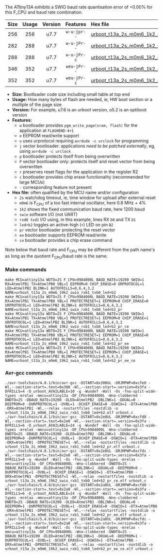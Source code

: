 The ATtiny13A exhibits a SWIO baud rate quantisation error of +0.00% for this F_CPU and baud rate combination.

|Size|Usage|Version|Features|Hex file|
|:-:|:-:|:-:|:-:|:--|
|256|256|u7.7|`w-u-jpr--`|[urboot_t13a_2s_m0m6_1k2_swio_rxb1_txb0_led+b2.hex](https://raw.githubusercontent.com/stefanrueger/urboot.hex/main/mcus/attiny13a/watchdog_2_s/internal_oscillator+4%/+0m600000_hz/+++1k2_baud/swio_rxb1_txb0/led+b2/urboot_t13a_2s_m0m6_1k2_swio_rxb1_txb0_led+b2.hex)|
|282|288|u7.7|`w-u-jPr--`|[urboot_t13a_2s_m0m6_1k2_swio_rxb1_txb0_led+b2_pr.hex](https://raw.githubusercontent.com/stefanrueger/urboot.hex/main/mcus/attiny13a/watchdog_2_s/internal_oscillator+4%/+0m600000_hz/+++1k2_baud/swio_rxb1_txb0/led+b2/urboot_t13a_2s_m0m6_1k2_swio_rxb1_txb0_led+b2_pr.hex)|
|288|288|u7.7|`w-u-jPr-c`|[urboot_t13a_2s_m0m6_1k2_swio_rxb1_txb0_led+b2_pr_ce.hex](https://raw.githubusercontent.com/stefanrueger/urboot.hex/main/mcus/attiny13a/watchdog_2_s/internal_oscillator+4%/+0m600000_hz/+++1k2_baud/swio_rxb1_txb0/led+b2/urboot_t13a_2s_m0m6_1k2_swio_rxb1_txb0_led+b2_pr_ce.hex)|
|346|352|u7.7|`weu-jPr--`|[urboot_t13a_2s_m0m6_1k2_swio_rxb1_txb0_led+b2_pr_ee.hex](https://raw.githubusercontent.com/stefanrueger/urboot.hex/main/mcus/attiny13a/watchdog_2_s/internal_oscillator+4%/+0m600000_hz/+++1k2_baud/swio_rxb1_txb0/led+b2/urboot_t13a_2s_m0m6_1k2_swio_rxb1_txb0_led+b2_pr_ee.hex)|
|352|352|u7.7|`weu-jPr-c`|[urboot_t13a_2s_m0m6_1k2_swio_rxb1_txb0_led+b2_pr_ee_ce.hex](https://raw.githubusercontent.com/stefanrueger/urboot.hex/main/mcus/attiny13a/watchdog_2_s/internal_oscillator+4%/+0m600000_hz/+++1k2_baud/swio_rxb1_txb0/led+b2/urboot_t13a_2s_m0m6_1k2_swio_rxb1_txb0_led+b2_pr_ee_ce.hex)|

- **Size:** Bootloader code size including small table at top end
- **Usage:** How many bytes of flash are needed, ie, HW boot section or a multiple of the page size
- **Version:** For example, u7.6 is an urboot version, o5.2 is an optiboot version
- **Features:**
  + `w` bootloader provides `pgm_write_page(sram, flash)` for the application at `FLASHEND-4+1`
  + `e` EEPROM read/write support
  + `u` uses urprotocol requiring `avrdude -c urclock` for programming
  + `j` vector bootloader: applications *need to be patched externally*, eg, using `avrdude -c urclock`
  + `p` bootloader protects itself from being overwritten
  + `P` vector bootloader only: protects itself and reset vector from being overwritten
  + `r` preserves reset flags for the application in the register R2
  + `c` bootloader provides chip erase functionality (recommended for large MCUs)
  + `-` corresponding feature not present
- **Hex file:** often qualified by the MCU name and/or configuration
  + `2s` watchdog timeout, ie, time window for upload after external reset
  + `m0m6` is F<sub>CPU</sub> of a too fast internal oscillator, here 0.6 MHz + 4%
  + `1k2` shows the fixed communication baud rate, here 1200 baud
  + `swio` software I/O (not UART)
  + `rxd0 txd1` I/O using, in this example, lines RX `D0` and TX `D1`
  + `led+b2` toggles an active-high (`+`) LED on pin `B2`
  + `pr` vector bootloader protecting the reset vector
  + `ee` bootloader supports EEPROM read/write
  + `ce` bootloader provides a chip erase command


Note below that baud rate and F<sub>CPU</sub> may be different from the path name's as long as the quotient F<sub>CPU</sub>/baud rate is the same.

### Make commands
```
make MCU=attiny13a WDTO=2S F_CPU=9984000L BAUD_RATE=19200 SWIO=1 RX=AtmelPB1 TX=AtmelPB0 VBL=1 EEPROM=0 CHIP_ERASE=0 URPROTOCOL=1 LED=AtmelPB2 BLINK=1 AUTOFRILLS=0,6,4,3,2 NAME=urboot_t13a_2s_m9m6_19k2_swio_rxb1_txb0_led+b2
make MCU=attiny13a WDTO=2S F_CPU=9984000L BAUD_RATE=19200 SWIO=1 RX=AtmelPB1 TX=AtmelPB0 VBL=1 PROTECTRESET=1 EEPROM=0 CHIP_ERASE=0 URPROTOCOL=1 LED=AtmelPB2 BLINK=1 AUTOFRILLS=0,6,4,3,2 NAME=urboot_t13a_2s_m9m6_19k2_swio_rxb1_txb0_led+b2_pr
make MCU=attiny13a WDTO=2S F_CPU=9984000L BAUD_RATE=19200 SWIO=1 RX=AtmelPB1 TX=AtmelPB0 VBL=1 PROTECTRESET=1 EEPROM=0 CHIP_ERASE=1 URPROTOCOL=1 LED=AtmelPB2 BLINK=1 AUTOFRILLS=0,6,4,3,2 NAME=urboot_t13a_2s_m9m6_19k2_swio_rxb1_txb0_led+b2_pr_ce
make MCU=attiny13a WDTO=2S F_CPU=9984000L BAUD_RATE=19200 SWIO=1 RX=AtmelPB1 TX=AtmelPB0 VBL=1 PROTECTRESET=1 EEPROM=1 CHIP_ERASE=0 URPROTOCOL=1 LED=AtmelPB2 BLINK=1 AUTOFRILLS=0,6,4,3,2 NAME=urboot_t13a_2s_m9m6_19k2_swio_rxb1_txb0_led+b2_pr_ee
make MCU=attiny13a WDTO=2S F_CPU=9984000L BAUD_RATE=19200 SWIO=1 RX=AtmelPB1 TX=AtmelPB0 VBL=1 PROTECTRESET=1 EEPROM=1 CHIP_ERASE=1 URPROTOCOL=1 LED=AtmelPB2 BLINK=1 AUTOFRILLS=0,6,4,3,2 NAME=urboot_t13a_2s_m9m6_19k2_swio_rxb1_txb0_led+b2_pr_ee_ce
```

### Avr-gcc commands
```
./avr-toolchain/4.8.1/bin/avr-gcc -DSTART=0x300UL -DRJMPWP=0xcfe0 -Wl,--section-start=.text=0x300 -Wl,--section-start=.version=0x3fa -DFRILLS=4 -D_urboot_AVAILABLE=10 -g -Wundef -Wall -Os -fno-split-wide-types -mrelax -mmcu=attiny13a -DF_CPU=9984000L -Wno-clobbered -DWDTO=2S -DBAUD_RATE=19200 -DLED=AtmelPB2 -DBLINK=1 -DDUAL=0 -DEEPROM=0 -DURPROTOCOL=1 -DVBL=1 -DCHIP_ERASE=0 -DSWIO=1 -DTX=AtmelPB0 -DRX=AtmelPB1 -Wl,--relax -nostartfiles -nostdlib -o urboot_t13a_2s_m9m6_19k2_swio_rxb1_txb0_led+b2.elf urboot.c
./avr-toolchain/4.8.1/bin/avr-gcc -DSTART=0x2e0UL -DRJMPWP=0xcfd0 -Wl,--section-start=.text=0x2e0 -Wl,--section-start=.version=0x3fa -DFRILLS=6 -D_urboot_AVAILABLE=24 -g -Wundef -Wall -Os -fno-split-wide-types -mrelax -mmcu=attiny13a -DF_CPU=9984000L -Wno-clobbered -DWDTO=2S -DBAUD_RATE=19200 -DLED=AtmelPB2 -DBLINK=1 -DDUAL=0 -DEEPROM=0 -DURPROTOCOL=1 -DVBL=1 -DCHIP_ERASE=0 -DSWIO=1 -DTX=AtmelPB0 -DRX=AtmelPB1 -DPROTECTRESET=1 -Wl,--relax -nostartfiles -nostdlib -o urboot_t13a_2s_m9m6_19k2_swio_rxb1_txb0_led+b2_pr.elf urboot.c
./avr-toolchain/4.8.1/bin/avr-gcc -DSTART=0x2e0UL -DRJMPWP=0xcfdc -Wl,--section-start=.text=0x2e0 -Wl,--section-start=.version=0x3fa -DFRILLS=0 -g -Wundef -Wall -Os -fno-split-wide-types -mrelax -mmcu=attiny13a -DF_CPU=9984000L -Wno-clobbered -DWDTO=2S -DBAUD_RATE=19200 -DLED=AtmelPB2 -DBLINK=1 -DDUAL=0 -DEEPROM=0 -DURPROTOCOL=1 -DVBL=1 -DCHIP_ERASE=1 -DSWIO=1 -DTX=AtmelPB0 -DRX=AtmelPB1 -DPROTECTRESET=1 -Wl,--relax -nostartfiles -nostdlib -o urboot_t13a_2s_m9m6_19k2_swio_rxb1_txb0_led+b2_pr_ce.elf urboot.c
./avr-toolchain/5.4.0/bin/avr-gcc -DSTART=0x2a0UL -DRJMPWP=0xcfd0 -Wl,--section-start=.text=0x2a0 -Wl,--section-start=.version=0x3fa -DFRILLS=6 -D_urboot_AVAILABLE=24 -g -Wundef -Wall -Os -fno-split-wide-types -mrelax -mmcu=attiny13a -DF_CPU=9984000L -Wno-clobbered -DWDTO=2S -DBAUD_RATE=19200 -DLED=AtmelPB2 -DBLINK=1 -DDUAL=0 -DEEPROM=1 -DURPROTOCOL=1 -DVBL=1 -DCHIP_ERASE=0 -DSWIO=1 -DTX=AtmelPB0 -DRX=AtmelPB1 -DPROTECTRESET=1 -Wl,--relax -nostartfiles -nostdlib -o urboot_t13a_2s_m9m6_19k2_swio_rxb1_txb0_led+b2_pr_ee.elf urboot.c
./avr-toolchain/5.4.0/bin/avr-gcc -DSTART=0x2a0UL -DRJMPWP=0xcfdc -Wl,--section-start=.text=0x2a0 -Wl,--section-start=.version=0x3fa -DFRILLS=0 -g -Wundef -Wall -Os -fno-split-wide-types -mrelax -mmcu=attiny13a -DF_CPU=9984000L -Wno-clobbered -DWDTO=2S -DBAUD_RATE=19200 -DLED=AtmelPB2 -DBLINK=1 -DDUAL=0 -DEEPROM=1 -DURPROTOCOL=1 -DVBL=1 -DCHIP_ERASE=1 -DSWIO=1 -DTX=AtmelPB0 -DRX=AtmelPB1 -DPROTECTRESET=1 -Wl,--relax -nostartfiles -nostdlib -o urboot_t13a_2s_m9m6_19k2_swio_rxb1_txb0_led+b2_pr_ee_ce.elf urboot.c
```

